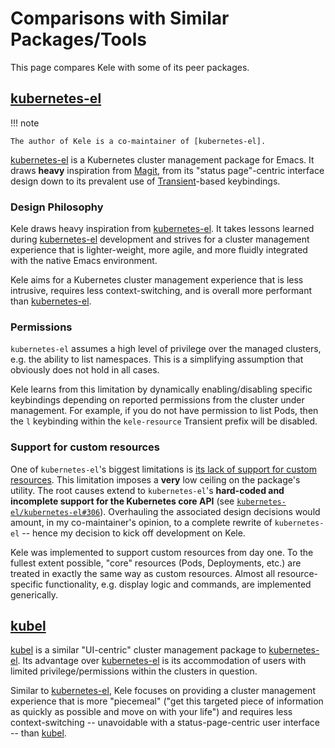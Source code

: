 # Comparisons with Similar Packages/Tools

This page compares Kele with some of its peer packages.

## [kubernetes-el]

!!! note

    The author of Kele is a co-maintainer of [kubernetes-el].

[kubernetes-el] is a Kubernetes cluster management package for Emacs. It draws
**heavy** inspiration from [Magit], from its "status page"-centric interface
design down to its prevalent use of [Transient]-based keybindings.

### Design Philosophy

Kele draws heavy inspiration from [kubernetes-el]. It takes lessons learned
during [kubernetes-el] development and strives for a cluster management
experience that is lighter-weight, more agile, and more fluidly integrated with
the native Emacs environment.

Kele aims for a Kubernetes cluster management experience that is less intrusive,
requires less context-switching, and is overall more performant than
[kubernetes-el].

### Permissions

`kubernetes-el` assumes a high level of privilege over the managed clusters,
e.g. the ability to list namespaces. This is a simplifying assumption that
obviously does not hold in all cases.

Kele learns from this limitation by dynamically enabling/disabling specific
keybindings depending on reported permissions from the cluster under
management. For example, if you do not have permission to list Pods, then the
`l` keybinding within the `kele-resource` Transient prefix will be disabled.

### Support for custom resources

One of `kubernetes-el`'s biggest limitations is [its lack of support for custom
resources][kubernetes-el-69]. This limitation imposes a **very** low ceiling on
the package's utility. The root causes extend to `kubernetes-el`'s **hard-coded
and incomplete support for the Kubernetes core API** (see
[`kubernetes-el/kubernetes-el#306`][kubernetes-el-306]). Overhauling the
associated design decisions would amount, in my co-maintainer's opinion, to a
complete rewrite of `kubernetes-el` -- hence my decision to kick off development
on Kele.

Kele was implemented to support custom resources from day one. To the fullest
extent possible, "core" resources (Pods, Deployments, etc.) are treated in
exactly the same way as custom resources. Almost all resource-specific
functionality, e.g. display logic and commands, are implemented generically.

## [kubel]

[kubel] is a similar "UI-centric" cluster management package to
[kubernetes-el]. Its advantage over [kubernetes-el] is its accommodation of
users with limited privilege/permissions within the clusters in question.

Similar to [kubernetes-el], Kele focuses on providing a cluster management
experience that is more "piecemeal" ("get this targeted piece of information as
quickly as possible and move on with your life") and requires less
context-switching -- unavoidable with a status-page-centric user interface --
than [kubel].

[kubernetes-el]: https://kubernetes-el.github.io/kubernetes-el
[kubel]: https://github.com/abrochard/kubel
[Magit]: https://magit.vc
[Transient]: https://github.com/magit/transient
[kubernetes-el-69]: https://github.com/kubernetes-el/kubernetes-el/issues/69
[kubernetes-el-306]: https://github.com/kubernetes-el/kubernetes-el/issues/306
